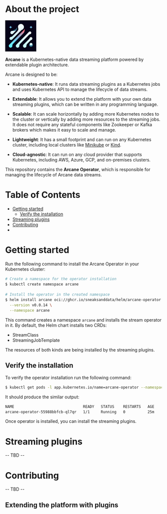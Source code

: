# About the project

<img src="docs/images/arcane-logo.png" width="100" height="100" alt="logo"> 

**Arcane** is a Kubernetes-native data streaming platform powered by extendable plugin architecture.

Arcane is designed to be:
- **Kubernetes-native**: It runs data streaming plugins as a Kubernetes jobs and uses Kubernetes API to manage the
   lifecycle of data streams.

- **Extendable**: It allows you to extend the platform with your own data streaming plugins, which can be written in
   any programming language.

- **Scalable**: It can scale horizontally by adding more Kubernetes nodes to the cluster or vertically by adding more
   resources to the streaming jobs. It does not require any stateful components like Zookeeper or Kafka brokers which 
   makes it easy to scale and manage.

- **Lightweight**: It has a small footprint and can run on any Kubernetes cluster, including local clusters like
   [Minikube](https://minikube.sigs.k8s.io/docs/) or [Kind](https://kind.sigs.k8s.io/).
 
- **Cloud-agnostic**: It can run on any cloud provider that supports Kubernetes, including AWS, Azure, GCP, and
   on-premises clusters.

This repository contains the **Arcane Operator**, which is responsible for managing the lifecycle of Arcane data streams.

# Table of Contents
 - [Getting started](#getting-started)
   - [Verify the installation](#verify-the-installation)
 - [Streaming plugins](#streaming-plugins)
 - [Contributing](#contributing)
 - 

# Getting started
Run the following command to install the Arcane Operator in your Kubernetes cluster:

```bash
# Create a namespace for the operator installation
$ kubectl create namespace arcane

# Install the operator in the created namespace
$ helm install arcane oci://ghcr.io/sneaksanddata/helm/arcane-operator \
  --version v0.0.14 \
  --namespace arcane
```

This command creates a namespace `arcane` and installs the stream operator in it. By default, the Helm chart installs two CRDs:
- StreamClass
- StreamingJobTemplate

The resources of both kinds are being installed by the streaming plugins.

## Verify the installation

To verify the operator installation run the following command:

```bash
$ kubectl get pods -l app.kubernetes.io/name=arcane-operator --namespace arcane
```

It should produce the similar output:

```bash
NAME                               READY   STATUS    RESTARTS   AGE
arcane-operator-55988bbfcb-ql7qr   1/1     Running   0          25m
```

Once operator is installed, you can install the streaming plugins.

# Streaming plugins
-- TBD --

# Contributing
-- TBD --

## Extending the platform with plugins